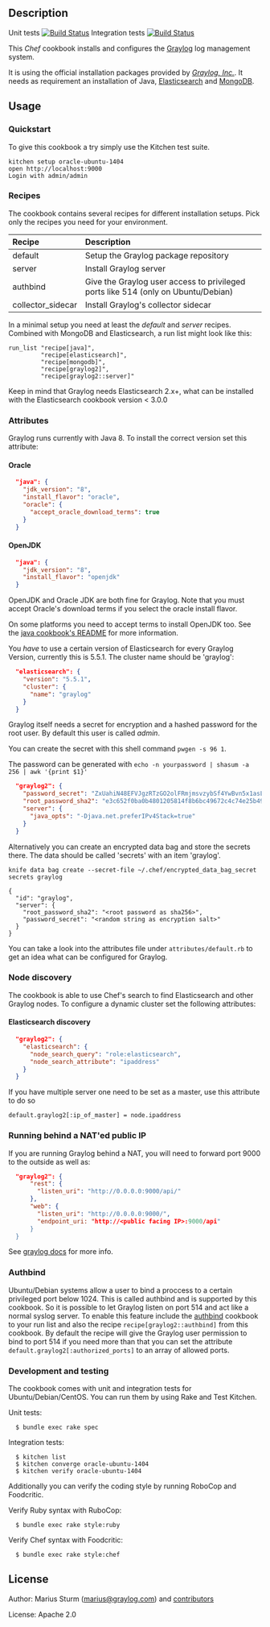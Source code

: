 Description
-----------
Unit tests [![Build Status](https://travis-ci.org/Graylog2/graylog2-cookbook.svg)](https://travis-ci.org/Graylog2/graylog2-cookbook)
Integration tests [![Build Status](https://jenkins-01.eastus.cloudapp.azure.com/job/graylog2-cookbook/badge/icon)](https://jenkins-01.eastus.cloudapp.azure.com/job/graylog2-cookbook/)

This _Chef_ cookbook installs and configures the [Graylog](http://www.graylog.org) log management system.

It is using the official installation packages provided by [_Graylog, Inc._](http://www.graylog.com). It needs as requirement an installation of Java, [Elasticsearch](http://www.elasticsearch.org) and [MongoDB](https://www.mongodb.org).

Usage
-----

### Quickstart
To give this cookbook a try simply use the Kitchen test suite.

```
kitchen setup oracle-ubuntu-1404
open http://localhost:9000
Login with admin/admin
```

### Recipes
The cookbook contains several recipes for different installation setups. Pick only the recipes
you need for your environment.

|Recipe             | Description |
|:------------------|:------------|
|default            |Setup the Graylog package repository|
|server             |Install Graylog server|
|authbind           |Give the Graylog user access to privileged ports like 514 (only on Ubuntu/Debian)|
|collector_sidecar  |Install Graylog's collector sidecar|

In a minimal setup you need at least the _default_ and _server_ recipes. Combined with
MongoDB and Elasticsearch, a run list might look like this:

```
run_list "recipe[java]",
         "recipe[elasticsearch]",
         "recipe[mongodb]",
         "recipe[graylog2]",
         "recipe[graylog2::server]"
```

Keep in mind that Graylog needs Elasticsearch 2.x+, what can be installed with the Elasticsearch cookbook version < 3.0.0

### Attributes
Graylog runs currently with Java 8. To install the correct version set this attribute:

#### Oracle

```json
  "java": {
    "jdk_version": "8",
    "install_flavor": "oracle",
    "oracle": {
      "accept_oracle_download_terms": true
    }
  }
```

#### OpenJDK

```json
  "java": {
    "jdk_version": "8",
    "install_flavor": "openjdk"
  }
```

OpenJDK and Oracle JDK are both fine for Graylog. Note that you must accept
Oracle's download terms if you select the oracle install flavor.

On some platforms you need to accept terms to install OpenJDK too. See the [java
cookbook's README](https://supermarket.chef.io/cookbooks/java) for more
information.

You _have_ to use a  certain version of Elasticsearch for every Graylog Version, currently
this is 5.5.1. The cluster name should be 'graylog':

```json
  "elasticsearch": {
    "version": "5.5.1",
    "cluster": {
      "name": "graylog"
    }
  }
```

Graylog itself needs a secret for encryption and a hashed password for the root user. By default this user is called _admin_.

You can create the secret with this shell command `pwgen -s 96 1`.

The password can be generated with `echo -n yourpassword | shasum -a 256 | awk '{print $1}'`

```json
  "graylog2": {
    "password_secret": "ZxUahiN48EFVJgzRTzGO2olFRmjmsvzybSf4YwBvn5x1asLUBPe8GHbOQTZ0jzuAB7dzrNPk3wCEH57PCZm23MHAET0G653G",
    "root_password_sha2": "e3c652f0ba0b4801205814f8b6bc49672c4c74e25b497770bb89b22cdeb4e951",
    "server": {
      "java_opts": "-Djava.net.preferIPv4Stack=true"
    }
  }
```

Alternatively you can create an encrypted data bag and store the secrets there. The data should be called
'secrets' with an item 'graylog'.

```shell
knife data bag create --secret-file ~/.chef/encrypted_data_bag_secret secrets graylog

{
  "id": "graylog",
  "server": {
    "root_password_sha2": "<root password as sha256>",
    "password_secret": "<random string as encryption salt>"
  }
}
```

You can take a look into the attributes file under `attributes/default.rb` to get an idea
what can be configured for Graylog.

### Node discovery
The cookbook is able to use Chef's search to find Elasticsearch and other Graylog nodes. To configure
a dynamic cluster set the following attributes:

#### Elasticsearch discovery

```json
  "graylog2": {
    "elasticsearch": {
      "node_search_query": "role:elasticsearch",
      "node_search_attribute": "ipaddress"
    }
  }
```

If you have multiple server one need to be set as a master, use this attribute to do so

```
default.graylog2[:ip_of_master] = node.ipaddress
```

### Running behind a NAT'ed public IP

If you are running Graylog behind a NAT, you will need to forward port 9000 to the outside as well as:

```json
  "graylog2": {
      "rest": {
        "listen_uri": "http://0.0.0.0:9000/api/"
      },
      "web": {
        "listen_uri": "http://0.0.0.0:9000/",
        "endpoint_uri: "http://<public facing IP>:9000/api"
      }
  }
```

See [graylog docs](http://docs.graylog.org/en/2.3/pages/configuration/web_interface.html#single-or-separate-listeners-for-web-interface-and-rest-api) for more info.

### Authbind

Ubuntu/Debian systems allow a user to bind a proccess to a certain privileged port below 1024.
This is called authbind and is supported by this cookbook. So it is possible to let Graylog listen on port 514 and act like a normal syslog server.
To enable this feature include the [authbind](https://supermarket.chef.io/cookbooks/authbind) cookbook to your run list and also the recipe
`recipe[graylog2::authbind]` from this cookbook.
By default the recipe will give the Graylog user permission to bind to port 514 if you need more than that you can
set the attribute `default.graylog2[:authorized_ports]` to an array of allowed ports.

### Development and testing

The cookbook comes with unit and integration tests for Ubuntu/Debian/CentOS. You can run them by using Rake and Test Kitchen.

Unit tests:

```
  $ bundle exec rake spec
```

Integration tests:

```
  $ kitchen list
  $ kitchen converge oracle-ubuntu-1404
  $ kitchen verify oracle-ubuntu-1404
```

Additionally you can verify the coding style by running RoboCop and Foodcritic.

Verify Ruby syntax with RuboCop:

```
  $ bundle exec rake style:ruby
```

Verify Chef syntax with Foodcritic:

```
  $ bundle exec rake style:chef
```

License
-------

Author: Marius Sturm (<marius@graylog.com>) and [contributors](http://github.com/graylog2/graylog2-cookbook/graphs/contributors)

License: Apache 2.0
